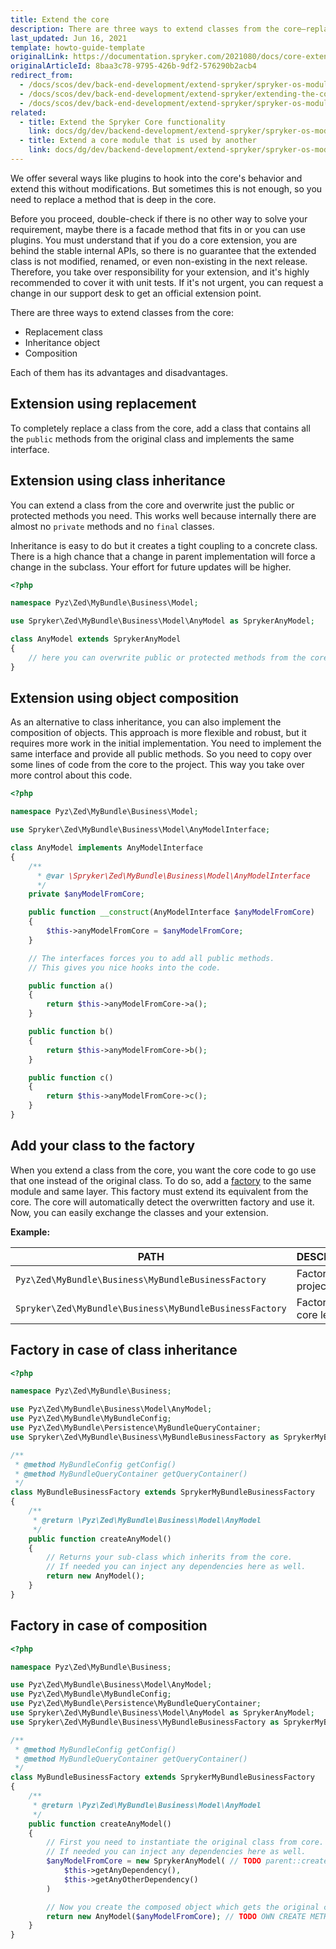 ```yaml
---
title: Extend the core
description: There are three ways to extend classes from the core—replacement class, inheritance object, and composition.
last_updated: Jun 16, 2021
template: howto-guide-template
originalLink: https://documentation.spryker.com/2021080/docs/core-extension
originalArticleId: 8baa3c78-9795-426b-9df2-576290b2acb4
redirect_from:
  - /docs/scos/dev/back-end-development/extend-spryker/spryker-os-module-customisation/extend-the-core.html
  - /docs/scos/dev/back-end-development/extend-spryker/extending-the-core.html
  - /docs/scos/dev/back-end-development/extend-spryker/spryker-os-module-customisation/extending-the-core.html
related:
  - title: Extend the Spryker Core functionality
    link: docs/dg/dev/backend-development/extend-spryker/spryker-os-module-customisation/extend-the-spryker-core-functionality.html
  - title: Extend a core module that is used by another
    link: docs/dg/dev/backend-development/extend-spryker/spryker-os-module-customisation/extend-a-core-module-that-is-used-by-another-module.html
---
```


We offer several ways like plugins to hook into the core's behavior and extend this without modifications. But sometimes this is not enough, so you need to replace a method that is deep in the core.

Before you proceed, double-check if there is no other way to solve your requirement, maybe there is a facade method that fits in or you can use plugins. You must understand that if you do a core extension, you are behind the stable internal APIs, so there is no guarantee that the extended class is not modified, renamed, or even non-existing in the next release. Therefore, you take over responsibility for your extension, and it's highly recommended to cover it with unit tests. If it's not urgent, you can request a change in our support desk to get an official extension point.

There are three ways to extend classes from the core:
* Replacement class
* Inheritance object
* Composition

Each of them has its advantages and disadvantages.

## Extension using replacement

To completely replace a class from the core, add a class that contains all the `public` methods from the original class and implements the same interface.

## Extension using class inheritance

You can extend a class from the core and overwrite just the public or protected methods you need. This works well because internally there are almost no `private` methods and no `final` classes.

Inheritance is easy to do but it creates a tight coupling to a concrete class. There is a high chance that a change in parent implementation will force a change in the subclass. Your effort for future updates will be higher.

```php
<?php

namespace Pyz\Zed\MyBundle\Business\Model;

use Spryker\Zed\MyBundle\Business\Model\AnyModel as SprykerAnyModel;

class AnyModel extends SprykerAnyModel
{
    // here you can overwrite public or protected methods from the core
}
```

## Extension using object composition

As an alternative to class inheritance, you can also implement the composition of objects. This approach is more flexible and robust, but it requires more work in the initial implementation. You need to implement the same interface and provide all public methods. So you need to copy over some lines of code from the core to the project. This way you take over more control about this code.

```php
<?php

namespace Pyz\Zed\MyBundle\Business\Model;

use Spryker\Zed\MyBundle\Business\Model\AnyModelInterface;

class AnyModel implements AnyModelInterface
{
    /**
      * @var \Spryker\Zed\MyBundle\Business\Model\AnyModelInterface
      */
    private $anyModelFromCore;

    public function __construct(AnyModelInterface $anyModelFromCore)
    {
        $this->anyModelFromCore = $anyModelFromCore;
    }

    // The interfaces forces you to add all public methods.
    // This gives you nice hooks into the code.

    public function a()
    {
        return $this->anyModelFromCore->a();
    }

    public function b()
    {
        return $this->anyModelFromCore->b();
    }

    public function c()
    {
        return $this->anyModelFromCore->c();
    }
}
```

## Add your class to the factory

When you extend a class from the core, you want the core code to go use that one instead of the original class. To do so, add a [factory](/docs/dg/dev/backend-development/factory/factory.html) to the same module and same layer. This factory must extend its equivalent from the core. The core will automatically detect the overwritten factory and use it. Now, you can easily exchange the classes and your extension.

**Example:**

| PATH | DESCRIPTION |
| --- | --- |
| `Pyz\Zed\MyBundle\Business\MyBundleBusinessFactory`|Factory on a project level|
|`Spryker\Zed\MyBundle\Business\MyBundleBusinessFactory`|Factory on a core level |

## Factory in case of class inheritance

```php
<?php

namespace Pyz\Zed\MyBundle\Business;

use Pyz\Zed\MyBundle\Business\Model\AnyModel;
use Pyz\Zed\MyBundle\MyBundleConfig;
use Pyz\Zed\MyBundle\Persistence\MyBundleQueryContainer;
use Spryker\Zed\MyBundle\Business\MyBundleBusinessFactory as SprykerMyBundleBusinessFactory;

/**
 * @method MyBundleConfig getConfig()
 * @method MyBundleQueryContainer getQueryContainer()
 */
class MyBundleBusinessFactory extends SprykerMyBundleBusinessFactory
{
    /**
     * @return \Pyz\Zed\MyBundle\Business\Model\AnyModel
     */
    public function createAnyModel()
    {
        // Returns your sub-class which inherits from the core.
        // If needed you can inject any dependencies here as well.
        return new AnyModel();
    }
}
```

## Factory in case of composition

```php
<?php

namespace Pyz\Zed\MyBundle\Business;

use Pyz\Zed\MyBundle\Business\Model\AnyModel;
use Pyz\Zed\MyBundle\MyBundleConfig;
use Pyz\Zed\MyBundle\Persistence\MyBundleQueryContainer;
use Spryker\Zed\MyBundle\Business\Model\AnyModel as SprykerAnyModel;
use Spryker\Zed\MyBundle\Business\MyBundleBusinessFactory as SprykerMyBundleBusinessFactory;

/**
 * @method MyBundleConfig getConfig()
 * @method MyBundleQueryContainer getQueryContainer()
 */
class MyBundleBusinessFactory extends SprykerMyBundleBusinessFactory
{
    /**
     * @return \Pyz\Zed\MyBundle\Business\Model\AnyModel
     */
    public function createAnyModel()
    {
        // First you need to instantiate the original class from core.
        // If needed you can inject any dependencies here as well.
        $anyModelFromCore = new SprykerAnyModel( // TODO parent::createAnyModel();
            $this->getAnyDependency(),
            $this->getAnyOtherDependency()
        )

        // Now you create the composed object which gets the original class injected
        return new AnyModel($anyModelFromCore); // TODO OWN CREATE METHOD
    }
}
```
